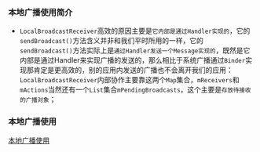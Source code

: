 ### 本地广播使用简介
+ `LocalBroadcastReceiver`高效的原因主要是`它内部是通过Handler实现的`，它的`sendBroadcast()`方法含义并非和我们平时所用的一样，它的`sendBroadcast()`方法实际上是`通过Handler发送一个Message实现的`，既然是它内部是通过Handler来实现广播的发送的，那么相比于系统广播通过`Binder`实现那肯定是更高效的，别的应用内发送的广播也不会离开我们的应用：`LocalBroadcastReceiver`内部协作主要靠这两个`Map`集合，`mReceivers`和`mActions`当然还有一个`List`集合`mPendingBroadcasts`，这个主要是`存放待接收的广播对象`；
### 本地广播使用
[本地广播使用](https://github.com/ningbaoqi/BroadcastReceiver/commit/70c04ff4fdd7327589a44c1e2fd9effe92b00360)
